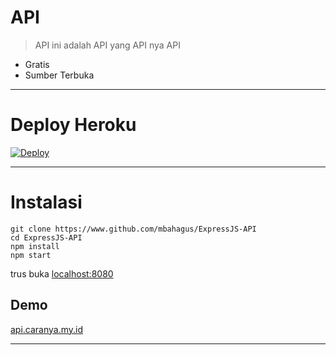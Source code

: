 # API
> API ini adalah API yang API nya API

+ Gratis
+ Sumber Terbuka
___
# Deploy Heroku
[![Deploy](https://www.herokucdn.com/deploy/button.svg)](https://heroku.com/deploy?template=https://github.com/mbahagus/ExpressJs-API)
___
# Instalasi
```
git clone https://www.github.com/mbahagus/ExpressJS-API
cd ExpressJS-API
npm install
npm start
```
trus buka [localhost:8080](http://localhost:8080)

## Demo
[api.caranya.my.id](https://api.caranya.my.id)
___
